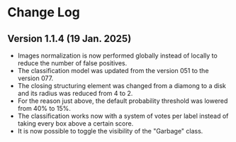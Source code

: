 # Change Log

## Version 1.1.4 (19 Jan. 2025)

- Images normalization is now performed globally instead of locally to reduce the number of false positives.
- The classification model was updated from the version 051 to the version 077.
- The closing structuring element was changed from a diamong to a disk and its radius was reduced from 4 to 2.
- For the reason just above, the default probability threshold was lowered from 40% to 15%.
- The classification works now with a system of votes per label instead of taking every box above a certain score.
- It is now possible to toggle the visibility of the "Garbage" class.
